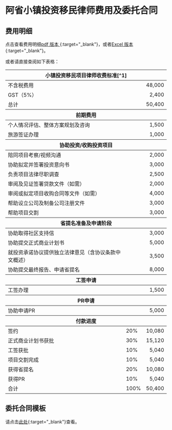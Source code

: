# 阿省小镇投资移民律师费用及委托合同

## 费用明细

点击查看费用明细[pdf 版本 <i class="fa-regular fa-file-pdf"></i>](https://drive.google.com/file/d/1Up-qM8ogTxh1aFc4GEf6WUy_uZxnIMPu/view?usp=sharing){:target="\_blank"}，或者[Excel 版本 <i class="fa-regular fa-file-excel"></i>](https://docs.google.com/spreadsheets/d/1KRYz4cYPUsbRHRAoYBDXYTGz8wPdp-Dy/edit?usp=sharing&ouid=104966965464336911050&rtpof=true&sd=true){:target="\_blank"}。

或者请直接查阅如下表格：

<style>
tbody tr :first-child{
  text-align: left
}

tbody tr :last-child{
  text-align: right
}
</style>

<table class="styled-table">
  <thead>
    <tr>
        <th colspan="3">小镇投资移民项目律师收费标准[^1]</h>
    </tr>
  </thead>
  <tbody>
    <tr>
        <td>不含税费用</td>
        <td></td>
        <td>48,000</td>
    </tr>
    <tr>
        <td>GST（5%）</td>
        <td></td>
        <td>2,400</td>
    </tr>
    <tr>
        <td>总计</td>
        <td></td>
        <td>50,400</td>
    </tr>
  </tbody>

<thead>
    <tr>
        <th colspan="3">前期费用</th> 
    </tr>
</thead>
<tbody>
    <tr>
        <td>个人情况评估、整体方案规划及咨询</td>
        <td></td>
        <td>1,500</td>
    </tr>
    <tr>
        <td>旅游签证办理</td>
        <td></td>
        <td>1,000</td>
    </tr>
</tbody>

<thead>
    <tr>
        <th colspan="3">协助投资/收购投资项目</th>
    </tr>
</thead>
<tbody>
    <tr>
        <td>陪同项目考察/视频沟通</td>
        <td></td>
        <td>2,000</td>
    </tr>
    <tr>
        <td>协助拟定并签署投资意向书</td>
        <td></td>
        <td>3,000</td>
    </tr>
    <tr>
        <td>负责项目法律尽职调查</td>
        <td></td>
        <td>2,500</td>
    </tr>
    <tr>
        <td>审阅及见证签署贷款文件（如需）</td>
        <td></td>
        <td>2,000</td>
    </tr>
    <tr>
        <td>审阅或拟定项目收购合同等文件（如需）</td>
        <td></td>
        <td>4,000</td>
    </tr>
    <tr>
        <td>帮助设立公司及制备公司注册文件</td>
        <td></td>
        <td>3,000</td>
    </tr>
    <tr>
        <td>帮助项目交割</td>
        <td></td>
        <td>3,000</td>
    </tr>
</tbody>

<thead>
<tr>
        <th colspan="3">省提名准备及申请阶段</th>
    </tr>
  </thead>
  <tbody>
    <tr>
        <td>协助取得社区支持信</td>
        <td></td>
        <td>3,000</td>
    </tr>
    <tr>
        <td>协助提交正式商业计划书</td>
        <td></td>
        <td>5,000</td>
    </tr>
    <tr>
        <td>就投资承诺协议提供独立法律意见（含协议条款中文概述）</td>
        <td></td>
        <td>3,500</td>
    </tr>
    <tr>
        <td>协助提交最终报告、申请省提名</td>
        <td></td>
        <td>8,000</td>
    </tr>
</tbody>

<thead>
    <tr>
        <th colspan="3">工签申请</th>
    </tr>
</thead>
<tbody>
    <tr>
        <td>工签办理</td>
        <td></td>
        <td>1,500</td>
    </tr>
</tbody>

<thead>
    <tr>
        <th colspan="3">PR申请</th>
    </tr>
</thead>
<tbody>
    <tr>
        <td>协助申请PR</td>
        <td></td>
        <td>5,000</td>
    </tr>
</tbody>

<thead>
<tr>
        <th colspan="3">付款进度</th>
    </tr>
</thead>
<tbody>
    <tr>
        <td>签约</td>
        <td>20%</td>
        <td>10,080</td>
    </tr>
    <tr>
        <td>正式商业计划书获批</td>
        <td>30%</td>
        <td>15,120</td>
    </tr>
    <tr>
        <td>工签获批</td>
        <td>10%</td>
        <td>5,040</td>
    </tr>
    <tr>
        <td>项目交割完成</td>
        <td>10%</td>
        <td>5,040</td>
    </tr>
    <tr>
        <td>获得省提名</td>
        <td>20%</td>
        <td>10,080</td>
    </tr>
    <tr>
        <td>获得PR</td>
        <td>10%</td>
        <td>5,040</td>
    </tr>
    <tr>
        <td>合计</td>
        <td>100%</td>
        <td>50,400</td>
    </tr>
</tbody>

</table>

[^1]: 上述费用不包括政府及第三方收费。

## 委托合同模板

请点击[此处](https://docs.google.com/document/d/1glmoHGAX5Iqa_kzBeaIcdDe29U1YllNy/edit?usp=sharing&ouid=104966965464336911050&rtpof=true&sd=true){:target="\_blank"}查看。
